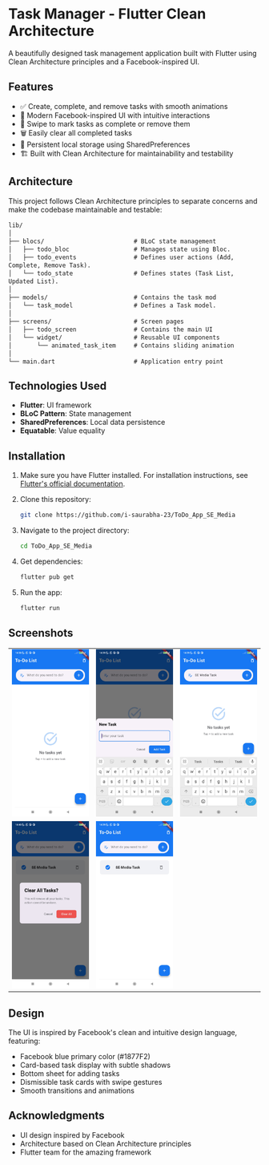 # Task Manager - Flutter Clean Architecture

A beautifully designed task management application built with Flutter using Clean Architecture principles and a Facebook-inspired UI.

## Features

- ✅ Create, complete, and remove tasks with smooth animations
- 🎨 Modern Facebook-inspired UI with intuitive interactions
- 🔄 Swipe to mark tasks as complete or remove them
- 🗑️ Easily clear all completed tasks
- 💾 Persistent local storage using SharedPreferences
- 🏗️ Built with Clean Architecture for maintainability and testability

## Architecture

This project follows Clean Architecture principles to separate concerns and make the codebase maintainable and testable:

```
lib/
│
├── blocs/                         # BLoC state management
│   ├── todo_bloc                  # Manages state using Bloc.
│   ├── todo_events                # Defines user actions (Add, Complete, Remove Task).
│   └── todo_state                 # Defines states (Task List, Updated List).
│
├── models/                        # Contains the task mod
│   └── task_model                 # Defines a Task model.
│
├── screens/                       # Screen pages
│   ├── todo_screen                # Contains the main UI
│   └── widget/                    # Reusable UI components
│       └── animated_task_item     # Contains sliding animation
│
└── main.dart                      # Application entry point
```

## Technologies Used

- **Flutter**: UI framework
- **BLoC Pattern**: State management
- **SharedPreferences**: Local data persistence
- **Equatable**: Value equality

## Installation

1. Make sure you have Flutter installed. For installation instructions, see [Flutter's official documentation](https://flutter.dev/docs/get-started/install).

2. Clone this repository:
   ```bash
   git clone https://github.com/i-saurabha-23/ToDo_App_SE_Media
   ```

3. Navigate to the project directory:
   ```bash
   cd ToDo_App_SE_Media
   ```

4. Get dependencies:
   ```bash
   flutter pub get
   ```

5. Run the app:
   ```bash
   flutter run
   ```

## Screenshots

<table>
  <tr>
    <td><img src="./screenshots/mainPage.jpg" width="200"/></td>
    <td><img src="./screenshots/addTask1.jpg" width="200"/></td>
    <td><img src="./screenshots/addTask2.jpg" width="200"/></td>
  </tr>
  <tr>
    <td><img src="./screenshots/clearTask.jpg" width="200"/></td>
    <td><img src="./screenshots/completedTask.jpg" width="200"/></td>
  </tr>
</table>

## Design

The UI is inspired by Facebook's clean and intuitive design language, featuring:

- Facebook blue primary color (#1877F2)
- Card-based task display with subtle shadows
- Bottom sheet for adding tasks
- Dismissible task cards with swipe gestures
- Smooth transitions and animations

## Acknowledgments

- UI design inspired by Facebook
- Architecture based on Clean Architecture principles
- Flutter team for the amazing framework